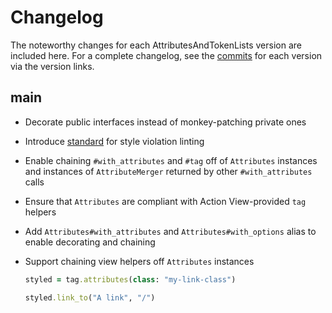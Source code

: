 # Changelog

The noteworthy changes for each AttributesAndTokenLists version are
included here. For a complete changelog, see the [commits] for each version via
the version links.

[commits]: https://github.com/seanpdoyle/attributes_and_token_lists

## main

* Decorate public interfaces instead of monkey-patching private ones

* Introduce [standard](https://github.com/testdouble/standard) for style
  violation linting

* Enable chaining `#with_attributes` and `#tag` off of `Attributes` instances
  and instances of `AttributeMerger` returned by other `#with_attributes` calls

* Ensure that `Attributes` are compliant with Action View-provided `tag` helpers

* Add `Attributes#with_attributes` and `Attributes#with_options` alias to enable
  decorating and chaining

* Support chaining view helpers off `Attributes` instances

  ```ruby
  styled = tag.attributes(class: "my-link-class")

  styled.link_to("A link", "/")
  ```
